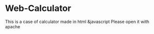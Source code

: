 # Web-Calculator
This is a case of calculator made in html &amp;javascript
Please open it with apache
